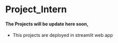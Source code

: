# Project_Intern

#### The Projects will be update here soon,
- This projects are deployed in streamlit web app
